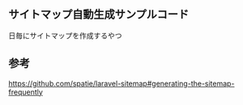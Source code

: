 ## サイトマップ自動生成サンプルコード
日毎にサイトマップを作成するやつ

## 参考
https://github.com/spatie/laravel-sitemap#generating-the-sitemap-frequently
